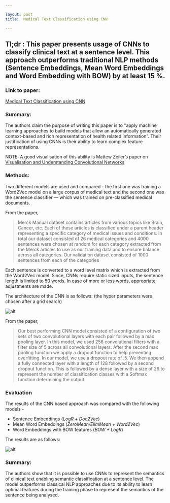 ```yaml
---

layout: post
title:  Medical Text Classification using CNN

---
```


## Tl;dr : This paper presents usage of CNNs to classify clinical text at a sentence level. This approach outperforms traditional NLP methods (Sentence Embeddings, Mean Word Embeddings and Word Embedding with BOW) by at least 15 %.

### Link to paper:

[Medical Text Classification using CNN](https://arxiv.org/abs/1704.06841)

### Summary:

The authors claim the purpose of writing this paper is to "apply machine learning approaches to build models that allow an automatically generated context-based and rich representation of health related information”. Their justification of using CNNs is their ability to learn complex feature representations. 

NOTE:  A good visualisation of this ability is Mattew Zeiler’s paper on [Visualisation and Understanding Convolutional Networks](https://arxiv.org/pdf/1311.2901.pdf)

### Methods: 

Two different models are used and compared - the first one was training a Word2Vec model on a large corpus of medical text and the second one was the sentence classifier — which was trained on pre-classified medical documents.

From the paper,

>Merck Manual dataset contains articles from various topics like Brain, Cancer, etc. Each of these articles is classified under a parent header representing a specific category of medical issues and conditions. In total our dataset consisted of 26 medical categories and 4000 sentences were chosen at random for each category extracted from the Merck articles to use as our training data and to ensure balance across all categories. Our validation dataset consisted of 1000 sentences from each of the categories

Each sentence is converted to a word level matrix which is extracted from the Word2Vec model. Since, CNNs require static sized inputs, the sentence length is limited to 50 words. In case of more or less words, appropriate adjustments are made.

The architecture of the CNN is as follows: (the hyper parameters were chosen after a grid search)

![alt](https://www.goxul.github.io/images/1.png)

From the paper,

>Our best performing CNN model consisted of a configuration of two sets
of two convolutional layers with each pair followed by a max pooling layer. In this
model, we used 256 convolutional filters with a filter size of 5 across all convolutional
layers. After the second max pooling function we apply a dropout function to help
preventing overfitting. In our model, we use a dropout rate of .5. We then append a
fully connected layer with a length of 128 followed by a second dropout function. This
is followed by a dense layer with a size of 26 to represent the number of classification
classes with a Softmax function determining the output.


### Evaluation

The results of the CNN based approach was compared with the following models -

* Sentence Embeddings (_LogR_ + _Doc2Vec_)
* Mean Word Embeddings (_ZeroMean/ElimMean + Word2Vec_)
* Word Embeddings with BOW features (_BOW + LogR_)

The results are as follows:

![alt](https://www.goxul.github.io/images/1.png)

### Summary:

The authors show that it is possible to use CNNs to represent the semantics of clinical text enabling semantic classification at a sentence level. The model outperforms classical NLP approaches due to its ability to learn optimal features during the training phase to represent the semantics of the sentence being analysed.







